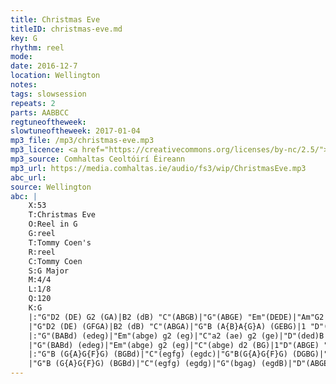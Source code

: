 ```yaml
---
title: Christmas Eve
titleID: christmas-eve.md
key: G
rhythm: reel
mode:
date: 2016-12-7
location: Wellington
notes:
tags: slowsession
repeats: 2
parts: AABBCC
regtuneoftheweek:
slowtuneoftheweek: 2017-01-04
mp3_file: /mp3/christmas-eve.mp3
mp3_licence: <a href="https://creativecommons.org/licenses/by-nc/2.5/">CC-BY-NC-2.5</a>
mp3_source: Comhaltas Ceoltóirí Éireann
mp3_url: https://media.comhaltas.ie/audio/fs3/wip/ChristmasEve.mp3
abc_url:
source: Wellington
abc: |
    X:53
    T:Christmas Eve
    O:Reel in G
    G:reel
    T:Tommy Coen's
    R:reel
    C:Tommy Coen
    S:G Major
    M:4/4
    L:1/8
    Q:120
    K:G
    |:"G"D2 (DE) G2 (GA)|B2 (dB) "C"(ABGB)|"G"(ABGE) "Em"(DEDE)|"Am"G2 (BG)"D"(ABGE)|
    |"G"D2 (DE) (GFGA)|B2 (dB) "C"(ABGA)|"G"B (A{B}A{G}A) (GEBG)|1 "D"(ABGE) G2 (GE):|2 "D"(ABGE) G2 z A||
    |:"G"(BABd) (edeg)|"Em"(abge) g2 (eg)|"C"a2 (ae) g2 (ge)|"D"(ded)B (AE"G"GA)|
    |"G"(BABd) (edeg)|"Em"(abge) g2 (eg)|"C"(abge) d2 (BG)|1"D"(ABGE) "G"G2 (GA):|2"D"(ABGE) "G"G2 (dc)||
    |:"G"B (G{A}G{F}G) (BGBd)|"C"(egfg) (egdc)|"G"B(G{A}G{F}G) (DGBG)|"D"E(A{B}A{G}A) F(Adc)|
    |"G"B (G{A}G{F}G) (BGBd)|"C"(egfg) (egdg)|"G"(bgag) (egdB)|"D"(ABGE) "G"G2 dc):|
---
```

